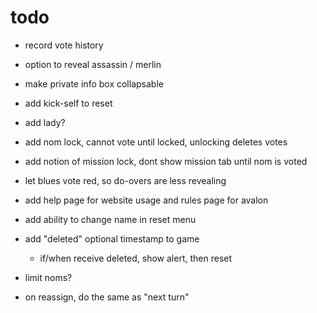 # todo

- record vote history
- option to reveal assassin / merlin
- make private info box collapsable
- add kick-self to reset
- add lady?
- add nom lock, cannot vote until locked, unlocking deletes votes
- add notion of mission lock, dont show mission tab until nom is voted
- let blues vote red, so do-overs are less revealing

- add help page for website usage and rules page for avalon
- add ability to change name in reset menu
- add "deleted" optional timestamp to game
  - if/when receive deleted, show alert, then reset
- limit noms?
- on reassign, do the same as "next turn"

